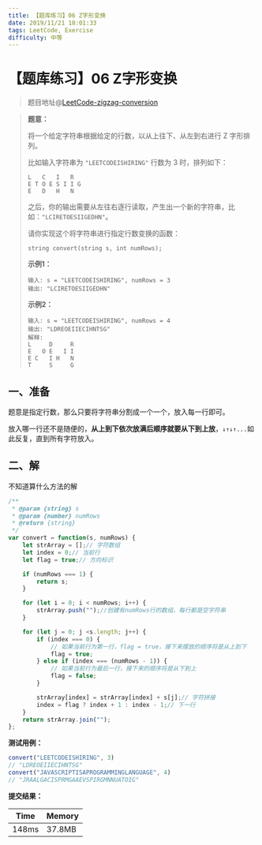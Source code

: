 ```yaml
---
title: 【题库练习】06 Z字形变换
date: 2019/11/21 18:01:33
tags: LeetCode, Exercise
difficulty: 中等
---
```


# 【题库练习】06 Z字形变换

<ClientOnly>
  <display-bar :displayData="$frontmatter"></display-bar>
</ClientOnly>

> 题目地址@[LeetCode-zigzag-conversion](https://leetcode-cn.com/problems/zigzag-conversion/)

> **题意：**
>
> 将一个给定字符串根据给定的行数，以从上往下、从左到右进行 Z 字形排列。
>
> 比如输入字符串为 `"LEETCODEISHIRING"` 行数为 3 时，排列如下：
>
> ```
> L   C   I   R
> E T O E S I I G
> E   D   H   N
> ```
>
> 之后，你的输出需要从左往右逐行读取，产生出一个新的字符串，比如：`"LCIRETOESIIGEDHN"`。
>
> 请你实现这个将字符串进行指定行数变换的函数：
>
> ```
> string convert(string s, int numRows);
> ```
>
> **示例1：**
>
> ```
> 输入: s = "LEETCODEISHIRING", numRows = 3
> 输出: "LCIRETOESIIGEDHN"
> ```
>
> **示例2：**
>
> ```
> 输入: s = "LEETCODEISHIRING", numRows = 4
> 输出: "LDREOEIIECIHNTSG"
> 解释:
> L     D     R
> E   O E   I I
> E C   I H   N
> T     S     G
> ```

## 一、准备

题意是指定行数，那么只要将字符串分割成一个一个，放入每一行即可。

放入哪一行还不是随便的，**从上到下依次放满后顺序就要从下到上放**，`↓↑↓↑...`如此反复，直到所有字符放入。

## 二、解

不知道算什么方法的解

```js
/**
 * @param {string} s
 * @param {number} numRows
 * @return {string}
 */
var convert = function(s, numRows) {
    let strArray = [];// 字符数组
    let index = 0;// 当前行
    let flag = true;// 方向标识

    if (numRows === 1) {
        return s;
    }

    for (let i = 0; i < numRows; i++) {
        strArray.push("");//创建有numRows行的数组，每行都是空字符串
    }

    for (let j = 0; j <s.length; j++) {
        if (index === 0) {
          	// 如果当前行为第一行，flag = true，接下来摆放的顺序将是从上到下
            flag = true;
        } else if (index === (numRows - 1)) {
          	// 如果当前行为最后一行，接下来的顺序将是从下到上
            flag = false;
        }

        strArray[index] = strArray[index] + s[j];// 字符拼接
        index = flag ? index + 1 : index - 1;// 下一行
    }
    return strArray.join("");
};
```

**测试用例：**

```js
convert("LEETCODEISHIRING", 3)
// "LDREOEIIECIHNTSG"
convert("JAVASCRIPTISAPROGRAMMINGLANGUAGE", 4)
// "JRAALGACISPRMGAAEVSPIRGMNNUATOIG"
```

**提交结果：**

| Time  | Memory |
| ----- | ------ |
| 148ms | 37.8MB |

